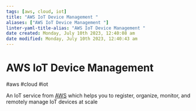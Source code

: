 ```yaml
---
tags: [aws, cloud, iot]
title: "AWS IoT Device Management "
aliases: ["AWS IoT Device Management "]
linter-yaml-title-alias: "AWS IoT Device Management "
date created: Monday, July 10th 2023, 12:40:08 am
date modified: Monday, July 10th 2023, 12:40:43 am
---
```

# AWS IoT Device Management 
#aws #cloud #iot 

An IoT service from [AWS](Cloud%20Computing/AWS/AWS.md) which helps you to register, organize, monitor, and remotely manage IoT devices at scale